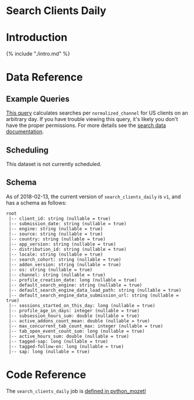 # Search Clients Daily

<!-- toc -->

# Introduction

{% include "./intro.md" %}

# Data Reference

## Example Queries

[This query](https://sql.telemetry.mozilla.org/queries/51141/source)
calculates searches per `normalized_channel` for US clients on an arbitrary day.
If you have trouble viewing this query,
it's likely you don't have the proper permissions.
For more details see the [search data documentation].


## Scheduling

This dataset is not currently scheduled.

## Schema

As of 2018-02-13, the current version of `search_clients_daily` is `v1`, and has a schema as follows:

```
root 
 |-- client_id: string (nullable = true) 
 |-- submission_date: string (nullable = true) 
 |-- engine: string (nullable = true) 
 |-- source: string (nullable = true) 
 |-- country: string (nullable = true) 
 |-- app_version: string (nullable = true) 
 |-- distribution_id: string (nullable = true) 
 |-- locale: string (nullable = true) 
 |-- search_cohort: string (nullable = true) 
 |-- addon_version: string (nullable = true) 
 |-- os: string (nullable = true) 
 |-- channel: string (nullable = true) 
 |-- profile_creation_date: long (nullable = true) 
 |-- default_search_engine: string (nullable = true) 
 |-- default_search_engine_data_load_path: string (nullable = true) 
 |-- default_search_engine_data_submission_url: string (nullable = true) 
 |-- sessions_started_on_this_day: long (nullable = true) 
 |-- profile_age_in_days: integer (nullable = true) 
 |-- subsession_hours_sum: double (nullable = true) 
 |-- active_addons_count_mean: double (nullable = true) 
 |-- max_concurrent_tab_count_max: integer (nullable = true) 
 |-- tab_open_event_count_sum: long (nullable = true) 
 |-- active_hours_sum: double (nullable = true) 
 |-- tagged-sap: long (nullable = true) 
 |-- tagged-follow-on: long (nullable = true) 
 |-- sap: long (nullable = true)
```

# Code Reference

The `search_clients_daily` job is 
[defined in python_mozetl](https://github.com/mozilla/python_mozetl/blob/master/mozetl/search/aggregates.py)


[search data documentation]: /datasets/search.md
